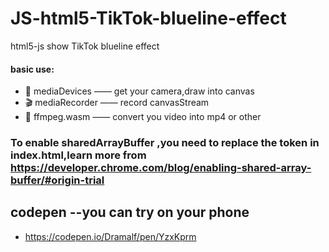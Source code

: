 # JS-html5-TikTok-blueline-effect
html5-js show TikTok blueline effect

#### basic use:
* 📸 mediaDevices —— get your camera,draw into canvas
* 🎬 mediaRecorder —— record canvasStream
* 🔨 ffmpeg.wasm —— convert you video into mp4 or other

### To enable sharedArrayBuffer ,you need to replace the token in index.html,learn more from https://developer.chrome.com/blog/enabling-shared-array-buffer/#origin-trial

## codepen --you can try on your phone
* https://codepen.io/Dramalf/pen/YzxKprm
